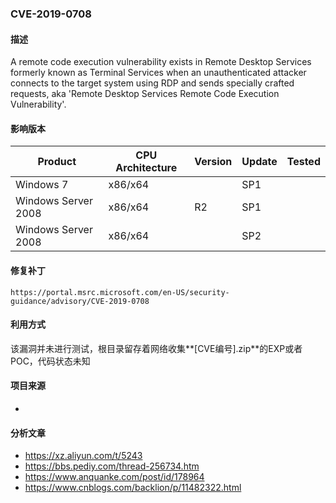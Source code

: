 ###  CVE-2019-0708

#### 描述

A remote code execution vulnerability exists in Remote Desktop Services formerly known as Terminal Services when an unauthenticated attacker connects to the target system using RDP and sends specially crafted requests, aka 'Remote Desktop Services Remote Code Execution Vulnerability'.

#### 影响版本

| Product             | CPU Architecture | Version | Update | Tested |
| ------------------- | ---------------- | ------- | ------ | ------ |
| Windows 7           | x86/x64          |         | SP1    |        |
| Windows Server 2008 | x86/x64          | R2      | SP1    |        |
| Windows Server 2008 | x86/x64          |         | SP2    |        |

#### 修复补丁

```
https://portal.msrc.microsoft.com/en-US/security-guidance/advisory/CVE-2019-0708
```

#### 利用方式

该漏洞并未进行测试，根目录留存着网络收集**[CVE编号].zip**的EXP或者POC，代码状态未知

#### 项目来源

- 

#### 分析文章

- https://xz.aliyun.com/t/5243 
- https://bbs.pediy.com/thread-256734.htm 
- https://www.anquanke.com/post/id/178964 
- https://www.cnblogs.com/backlion/p/11482322.html

